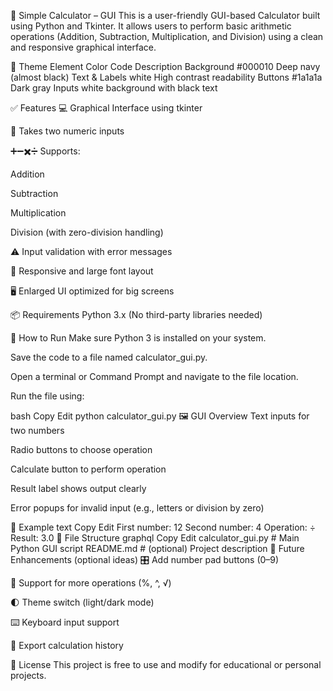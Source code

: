 🧮 Simple Calculator – GUI 
This is a user-friendly GUI-based Calculator built using Python and Tkinter. It allows users to perform basic arithmetic operations (Addition, Subtraction, Multiplication, and Division) using a clean and responsive graphical interface.

🎨 Theme
Element	Color Code	Description
Background	#000010	Deep navy (almost black)
Text & Labels	white	High contrast readability
Buttons	#1a1a1a	Dark gray
Inputs	white background with black text	

✅ Features
💻 Graphical Interface using tkinter

🔢 Takes two numeric inputs

➕➖✖️➗ Supports:

Addition

Subtraction

Multiplication

Division (with zero-division handling)

⚠️ Input validation with error messages

📱 Responsive and large font layout

🖥️ Enlarged UI optimized for big screens

📦 Requirements
Python 3.x
(No third-party libraries needed)

🚀 How to Run
Make sure Python 3 is installed on your system.

Save the code to a file named calculator_gui.py.

Open a terminal or Command Prompt and navigate to the file location.

Run the file using:

bash
Copy
Edit
python calculator_gui.py
🖼️ GUI Overview
Text inputs for two numbers

Radio buttons to choose operation

Calculate button to perform operation

Result label shows output clearly

Error popups for invalid input (e.g., letters or division by zero)

🧠 Example
text
Copy
Edit
First number: 12
Second number: 4
Operation: ÷
Result: 3.0
📁 File Structure
graphql
Copy
Edit
calculator_gui.py    # Main Python GUI script
README.md            # (optional) Project description
🔧 Future Enhancements (optional ideas)
🎛 Add number pad buttons (0–9)

🔢 Support for more operations (%, ^, √)

🌓 Theme switch (light/dark mode)

⌨️ Keyboard input support

🧾 Export calculation history

📜 License
This project is free to use and modify for educational or personal projects.
